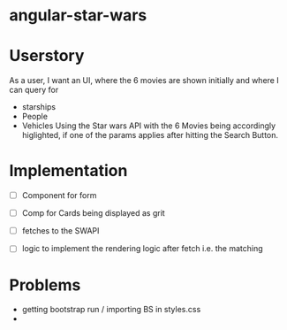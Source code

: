 # angular-star-wars

# Userstory
As a user, I want an UI, where the 6 movies are shown initially and where I can query for 
- starships 
- People 
- Vehicles 
Using the Star wars API with the 6 Movies being accordingly higlighted, if one of the params applies after hitting the Search Button. 

# Implementation
- [ ] Component for form
- [ ] Comp for Cards being displayed as grit
- [ ] fetches to the SWAPI 
- [ ] logic to implement the rendering logic after fetch i.e. the matching


# Problems
- getting bootstrap run / importing BS in styles.css
- 
